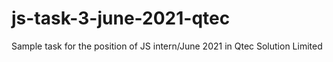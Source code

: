 # js-task-3-june-2021-qtec
Sample task for the position of JS intern/June 2021 in Qtec Solution Limited
